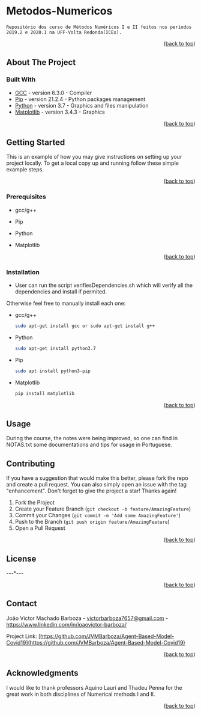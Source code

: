 # Metodos-Numericos
	Repositório dos curso de Métodos Numéricos I e II feitos nos períodos 2019.2 e 2020.1 na UFF-Volta Redonda(ICEx).


<p align="right">(<a href="#top">back to top</a>)</p>

<!-- ABOUT THE PROJECT -->
## About The Project

### Built With

* [GCC](https://gcc.gnu.org/) - version 6.3.0 - Compiler 
* [Pip](https://pypi.org/project/pip/) - version 21.2.4 - Python packages management
* [Python](https://www.python.org/) - version 3.7 - Graphics and files manipulation
* [Matplotlib](https://matplotlib.org/) - version 3.4.3 - Graphics

<p align="right">(<a href="#top">back to top</a>)</p>



<!-- GETTING STARTED -->
## Getting Started

This is an example of how you may give instructions on setting up your project locally.
To get a local copy up and running follow these simple example steps.

<p align="right">(<a href="#top">back to top</a>)</p>

### Prerequisites
 

* gcc/g++

* Pip

* Python

* Matplotlib


<p align="right">(<a href="#top">back to top</a>)</p>

### Installation

* User can run the script verifiesDependencies.sh which will verify all the dependencies and install if permited.

Otherwise feel free to manually install each one:

* gcc/g++
  ```sh
  sudo apt-get install gcc or sudo apt-get install g++
  ```

* Python
  ```sh
  sudo apt-get install python3.7
  ```

* Pip
  ```sh
  sudo apt install python3-pip
  ```

* Matplotlib
  ```sh
  pip install matplotlib
  ```

<p align="right">(<a href="#top">back to top</a>)</p>


## Usage

During the course, the notes were being improved, so one can find in NOTAS.txt some documentations and tips for usage in Portuguese.

<!-- CONTRIBUTING -->
## Contributing

If you have a suggestion that would make this better, please fork the repo and create a pull request. You can also simply open an issue with the tag "enhancement".
Don't forget to give the project a star! Thanks again!

1. Fork the Project
2. Create your Feature Branch (`git checkout -b feature/AmazingFeature`)
3. Commit your Changes (`git commit -m 'Add some AmazingFeature'`)
4. Push to the Branch (`git push origin feature/AmazingFeature`)
5. Open a Pull Request

<p align="right">(<a href="#top">back to top</a>)</p>



<!-- LICENSE -->
## License

---*---

<p align="right">(<a href="#top">back to top</a>)</p>



<!-- CONTACT -->
## Contact

João Victor Machado Barboza - victorbarboza7657@gmail.com - https://www.linkedin.com/in/joaovictor-barboza/

Project Link: [https://github.com/JVMBarboza/Agent-Based-Model-Covid19](https://github.com/JVMBarboza/Agent-Based-Model-Covid19)

<p align="right">(<a href="#top">back to top</a>)</p>



<!-- ACKNOWLEDGMENTS -->
## Acknowledgments

I would like to thank professors Aquino Lauri and Thadeu Penna  for the great work in both disciplines of Numerical methods I and II.

<p align="right">(<a href="#top">back to top</a>)</p>

